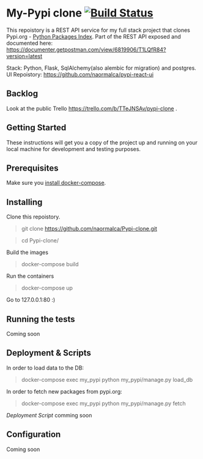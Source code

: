 My-Pypi clone [![Build Status](https://travis-ci.com/naormalca/Pypi-clone.svg?branch=master)](https://travis-ci.com/naormalca/Pypi-clone)
===
This repoistory is a REST API service for my full stack project that clones Pypi.org - [Python Packages Index](https://pypi.org/).
Part of the REST API exposed and documented here: https://documenter.getpostman.com/view/6819906/T1LQfR84?version=latest

Stack: Python, Flask, SqlAlchemy(also alembic for migration) and postgres.
UI Repoistory: https://github.com/naormalca/pypi-react-ui


Backlog
---
Look at the public Trello https://trello.com/b/TTeJNSAv/pypi-clone .

Getting Started
---
These instructions will get you a copy of the project up and running on your local machine for development and testing purposes.

Prerequisites
---
Make sure you [install docker-compose](https://docs.docker.com/compose/install/).

Installing
---
Clone this repoistory.
> git clone https://github.com/naormalca/Pypi-clone.git

> cd Pypi-clone/

Build the images
> docker-compose build

Run the containers

> docker-compose up

Go to 127.0.0.1:80 :)

Running the tests
---
Coming soon

Deployment & Scripts
---
In order to load data to the DB:
> docker-compose exec my_pypi python my_pypi/manage.py load_db

In order to fetch new packages from pypi.org:
> docker-compose exec my_pypi python my_pypi/manage.py fetch

*Deployment Script* comming soon

Configuration
---
Coming soon
